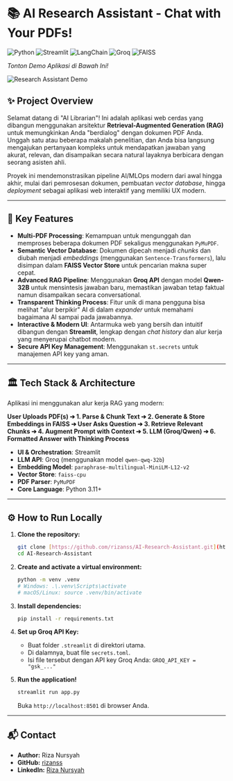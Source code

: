 # 📚 AI Research Assistant - Chat with Your PDFs!

![Python](https://img.shields.io/badge/Python-3.11-blue.svg)
![Streamlit](https://img.shields.io/badge/Streamlit-1.35-red.svg)
![LangChain](https://img.shields.io/badge/LangChain-Powered-yellow.svg)
![Groq](https://img.shields.io/badge/LLM-Groq%20(Qwen)-green.svg)
![FAISS](https://img.shields.io/badge/VectorDB-FAISS-purple.svg)

*Tonton Demo Aplikasi di Bawah Ini!*

![Research Assistant Demo](./assets/ai-research-assistant-demo.gif)

## ✨ Project Overview

Selamat datang di "AI Librarian"! Ini adalah aplikasi web cerdas yang dibangun menggunakan arsitektur **Retrieval-Augmented Generation (RAG)** untuk memungkinkan Anda "berdialog" dengan dokumen PDF Anda. Unggah satu atau beberapa makalah penelitian, dan Anda bisa langsung mengajukan pertanyaan kompleks untuk mendapatkan jawaban yang akurat, relevan, dan disampaikan secara natural layaknya berbicara dengan seorang asisten ahli.

Proyek ini mendemonstrasikan pipeline AI/MLOps modern dari awal hingga akhir, mulai dari pemrosesan dokumen, pembuatan *vector database*, hingga *deployment* sebagai aplikasi web interaktif yang memiliki UX modern.

---

## 🚀 Key Features

* **Multi-PDF Processing**: Kemampuan untuk mengunggah dan memproses beberapa dokumen PDF sekaligus menggunakan `PyMuPDF`.
* **Semantic Vector Database**: Dokumen dipecah menjadi *chunks* dan diubah menjadi *embeddings* (menggunakan `Sentence-Transformers`), lalu disimpan dalam **FAISS Vector Store** untuk pencarian makna super cepat.
* **Advanced RAG Pipeline**: Menggunakan **Groq API** dengan model **Qwen-32B** untuk mensintesis jawaban baru, memastikan jawaban tetap faktual namun disampaikan secara conversational.
* **Transparent Thinking Process**: Fitur unik di mana pengguna bisa melihat "alur berpikir" AI di dalam *expander* untuk memahami bagaimana AI sampai pada jawabannya.
* **Interactive & Modern UI**: Antarmuka web yang bersih dan intuitif dibangun dengan **Streamlit**, lengkap dengan *chat history* dan alur kerja yang menyerupai chatbot modern.
* **Secure API Key Management**: Menggunakan `st.secrets` untuk manajemen API key yang aman.

---

## 🏛️ Tech Stack & Architecture

Aplikasi ini menggunakan alur kerja RAG yang modern:

**User Uploads PDF(s) ➔ 1. Parse & Chunk Text ➔ 2. Generate & Store Embeddings in FAISS ➔ User Asks Question ➔ 3. Retrieve Relevant Chunks ➔ 4. Augment Prompt with Context ➔ 5. LLM (Groq/Qwen) ➔ 6. Formatted Answer with Thinking Process**

* **UI & Orchestration**: Streamlit
* **LLM API**: Groq (menggunakan model `qwen-qwq-32b`)
* **Embedding Model**: `paraphrase-multilingual-MiniLM-L12-v2`
* **Vector Store**: `faiss-cpu`
* **PDF Parser**: `PyMuPDF`
* **Core Language**: Python 3.11+

---

## ⚙️ How to Run Locally

1.  **Clone the repository:**
    ```bash
    git clone [https://github.com/rizanss/AI-Research-Assistant.git](https://github.com/rizanss/AI-Research-Assistant.git)
    cd AI-Research-Assistant
    ```

2.  **Create and activate a virtual environment:**
    ```bash
    python -m venv .venv
    # Windows: .\.venv\Scripts\activate
    # macOS/Linux: source .venv/bin/activate
    ```

3.  **Install dependencies:**
    ```bash
    pip install -r requirements.txt
    ```

4.  **Set up Groq API Key:**
    * Buat folder `.streamlit` di direktori utama.
    * Di dalamnya, buat file `secrets.toml`.
    * Isi file tersebut dengan API key Groq Anda: `GROQ_API_KEY = "gsk_..."`

5.  **Run the application!**
    ```bash
    streamlit run app.py
    ```
    Buka `http://localhost:8501` di browser Anda.

---

## 📬 Contact
* **Author:** Riza Nursyah
* **GitHub:** [rizanss](https://github.com/rizanss)
* **LinkedIn:** [Riza Nursyah](https://www.linkedin.com/in/riza-nursyah-31a6a7221/)
